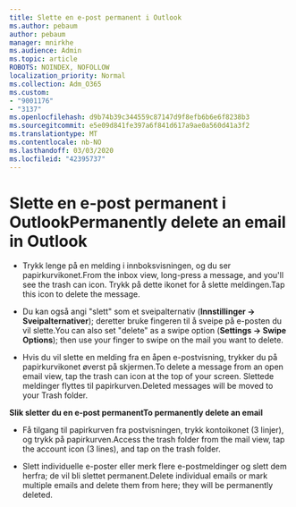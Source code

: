 ```yaml
---
title: Slette en e-post permanent i Outlook
ms.author: pebaum
author: pebaum
manager: mnirkhe
ms.audience: Admin
ms.topic: article
ROBOTS: NOINDEX, NOFOLLOW
localization_priority: Normal
ms.collection: Adm_O365
ms.custom:
- "9001176"
- "3137"
ms.openlocfilehash: d9b74b39c344559c87147d9f8efb6b6e6f8238b3
ms.sourcegitcommit: e5e09d841fe397a6f841d617a9ae0a560d41a3f2
ms.translationtype: MT
ms.contentlocale: nb-NO
ms.lasthandoff: 03/03/2020
ms.locfileid: "42395737"
---
```

# <a name="permanently-delete-an-email-in-outlook"></a><span data-ttu-id="e69bb-102">Slette en e-post permanent i Outlook</span><span class="sxs-lookup"><span data-stu-id="e69bb-102">Permanently delete an email in Outlook</span></span>

- <span data-ttu-id="e69bb-103">Trykk lenge på en melding i innboksvisningen, og du ser papirkurvikonet.</span><span class="sxs-lookup"><span data-stu-id="e69bb-103">From the inbox view, long-press a message, and you'll see the trash can icon.</span></span> <span data-ttu-id="e69bb-104">Trykk på dette ikonet for å slette meldingen.</span><span class="sxs-lookup"><span data-stu-id="e69bb-104">Tap this icon to delete the message.</span></span>

- <span data-ttu-id="e69bb-105">Du kan også angi "slett" som et sveipalternativ (**Innstillinger -> Sveipalternativer**); deretter bruke fingeren til å sveipe på e-posten du vil slette.</span><span class="sxs-lookup"><span data-stu-id="e69bb-105">You can also set "delete" as a swipe option (**Settings -> Swipe Options**); then use your finger to swipe on the mail you want to delete.</span></span> 

- <span data-ttu-id="e69bb-106">Hvis du vil slette en melding fra en åpen e-postvisning, trykker du på papirkurvikonet øverst på skjermen.</span><span class="sxs-lookup"><span data-stu-id="e69bb-106">To delete a message from an open email view, tap the trash can icon at the top of your screen.</span></span> <span data-ttu-id="e69bb-107">Slettede meldinger flyttes til papirkurven.</span><span class="sxs-lookup"><span data-stu-id="e69bb-107">Deleted messages will be moved to your Trash folder.</span></span> 

<span data-ttu-id="e69bb-108">**Slik sletter du en e-post permanent**</span><span class="sxs-lookup"><span data-stu-id="e69bb-108">**To permanently delete an email**</span></span>

- <span data-ttu-id="e69bb-109">Få tilgang til papirkurven fra postvisningen, trykk kontoikonet (3 linjer), og trykk på papirkurven.</span><span class="sxs-lookup"><span data-stu-id="e69bb-109">Access the trash folder from the mail view, tap the account icon (3 lines), and tap on the trash folder.</span></span>

- <span data-ttu-id="e69bb-110">Slett individuelle e-poster eller merk flere e-postmeldinger og slett dem herfra; de vil bli slettet permanent.</span><span class="sxs-lookup"><span data-stu-id="e69bb-110">Delete individual emails or mark multiple emails and delete them from here; they will be permanently deleted.</span></span>
